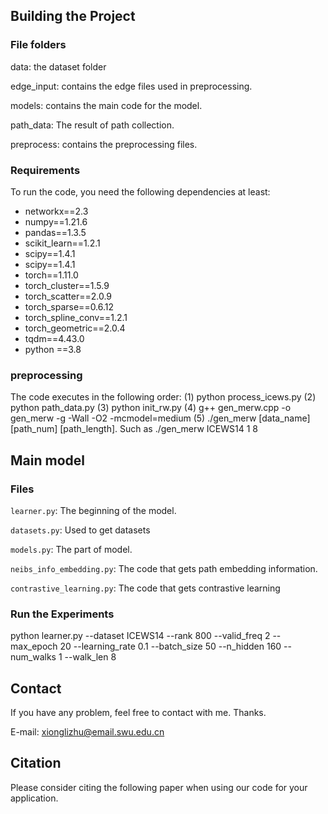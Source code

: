 
## Building the Project

### File folders

data: the dataset folder

edge_input: contains the edge files used in preprocessing.

models: contains the main code for the model.

path_data: The result of path collection.

preprocess: contains the preprocessing files.


### Requirements
To run the code, you need the following dependencies at least:

- networkx==2.3 
- numpy==1.21.6 
- pandas==1.3.5 
- scikit_learn==1.2.1 
- scipy==1.4.1
- scipy==1.4.1 
- torch==1.11.0 
- torch_cluster==1.5.9 
- torch_scatter==2.0.9 
- torch_sparse==0.6.12 
- torch_spline_conv==1.2.1 
- torch_geometric==2.0.4 
- tqdm==4.43.0 
- python ==3.8

### preprocessing
The code executes in the following order:
(1) python process_icews.py
(2) python path_data.py
(3) python init_rw.py
(4) g++ gen_merw.cpp -o gen_merw -g -Wall -O2 -mcmodel=medium
(5) ./gen_merw [data_name] [path_num] [path_length]. Such as ./gen_merw ICEWS14 1 8

## Main model

### Files
`learner.py`: The beginning of the model.

`datasets.py`: Used to get datasets

`models.py`: The part of model.

`neibs_info_embedding.py`: The code that gets path embedding information.

`contrastive_learning.py`: The code that gets contrastive learning

### Run the Experiments
python learner.py --dataset ICEWS14 --rank 800  --valid_freq 2 --max_epoch 20 --learning_rate 0.1 --batch_size 50 --n_hidden 160 --num_walks 1 --walk_len 8

## Contact

If you have any problem, feel free to contact with me. Thanks.

E-mail: xionglizhu@email.swu.edu.cn

## Citation

Please consider citing the following paper when using our code for your application.
